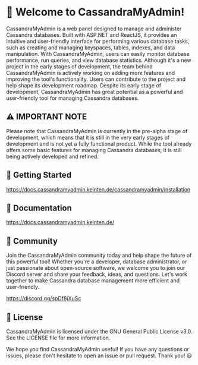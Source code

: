 # 👋 Welcome to CassandraMyAdmin!

CassandraMyAdmin is a web panel designed to manage and administer Cassandra databases. Built with ASP.NET and ReactJS, it provides an intuitive and user-friendly interface for performing various database tasks, such as creating and managing keyspaces, tables, indexes, and data manipulation. With CassandraMyAdmin, users can easily monitor database performance, run queries, and view database statistics. Although it's a new project in the early stages of development, the team behind CassandraMyAdmin is actively working on adding more features and improving the tool's functionality. Users can contribute to the project and help shape its development roadmap. Despite its early stage of development, CassandraMyAdmin has great potential as a powerful and user-friendly tool for managing Cassandra databases.

## ⚠️ IMPORTANT NOTE

Please note that CassandraMyAdmin is currently in the pre-alpha stage of development, which means that it is still in the very early stages of development and is not yet a fully functional product. While the tool already offers some basic features for managing Cassandra databases, it is still being actively developed and refined.

## 🚀 Getting Started

https://docs.cassandramyadmin.keinten.de/cassandramyadmin/installation

## 📖 Documentation

https://docs.cassandramyadmin.keinten.de/

## 💬 Community

Join the CassandraMyAdmin community today and help shape the future of this powerful tool! Whether you're a developer, database administrator, or just passionate about open-source software, we welcome you to join our Discord server and share your feedback, ideas, and questions. Let's work together to make Cassandra database management more efficient and user-friendly.

https://discord.gg/spDf8jXuSc

## 📝 License
CassandraMyAdmin is licensed under the GNU General Public License v3.0. See the LICENSE file for more information.


We hope you find CassandraMyAdmin useful! If you have any questions or issues, please don't hesitate to open an issue or pull request. Thank you! 😃

